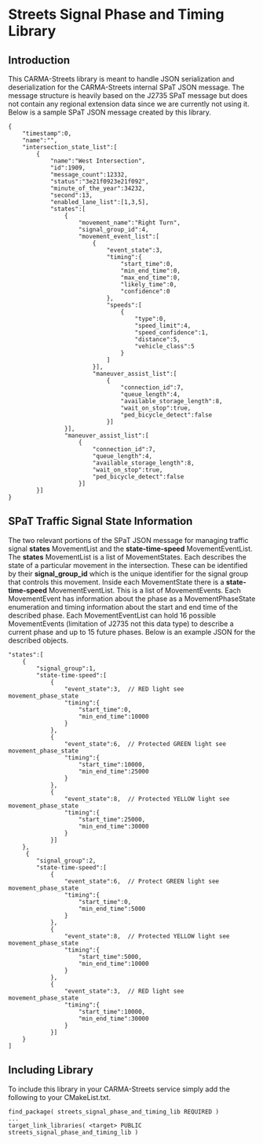 # Streets Signal Phase and Timing Library

## Introduction
This CARMA-Streets library is meant to handle JSON serialization and deserialization for the CARMA-Streets internal SPaT JSON message. The message structure is heavily based on the J2735 SPaT message but does not contain any regional extension data since we are currently not using it. Below is a sample SPaT JSON message created by this library.
```
{
    "timestamp":0,
    "name":"",
    "intersection_state_list":[
        {
            "name":"West Intersection",
            "id":1909,
            "message_count":12332,
            "status":"3e21f0923e21f092",
            "minute_of_the_year":34232,
            "second":13,
            "enabled_lane_list":[1,3,5],
            "states":[
                {
                    "movement_name":"Right Turn",
                    "signal_group_id":4,
                    "movement_event_list":[
                        {
                            "event_state":3,
                            "timing":{
                                "start_time":0,  
                                "min_end_time":0,
                                "max_end_time":0,
                                "likely_time":0,
                                "confidence":0
                            },
                            "speeds":[
                                {
                                    "type":0,
                                    "speed_limit":4,
                                    "speed_confidence":1,
                                    "distance":5,
                                    "vehicle_class":5
                                }
                            ]
                        }],
                        "maneuver_assist_list":[
                            {
                                "connection_id":7,
                                "queue_length":4,
                                "available_storage_length":8,
                                "wait_on_stop":true,
                                "ped_bicycle_detect":false
                            }]
                }],
                "maneuver_assist_list":[
                    {
                        "connection_id":7,
                        "queue_length":4,
                        "available_storage_length":8,
                        "wait_on_stop":true,
                        "ped_bicycle_detect":false
                    }]
        }]
}
```
## SPaT Traffic Signal State Information
The two relevant portions of the SPaT JSON message for managing traffic signal **states** MovementList and the **state-time-speed** MovementEventList. The **states** MovementList is a list of MovementStates. Each describes the state of a particular movement in the intersection. These can be identified by their **signal_group_id** which is the unique identifier for the signal group that controls this movement. Inside each MovementState there is a **state-time-speed** MovementEventList. This is a list of MovementEvents. Each MovementEvent has information about the phase as a MovementPhaseState enumeration and timing information about the start and end time of the described phase. Each MovementEventList can hold 16 possible MovementEvents (limitation of J2735 not this data type) to describe a current phase and up to 15 future phases. Below is an example JSON for the described objects.
```
"states":[
    {
        "signal_group":1,
        "state-time-speed":[
            {
                "event_state":3,  // RED light see movement_phase_state
                "timing":{
                    "start_time":0,  
                    "min_end_time":10000
                }
            },
            {
                "event_state":6,  // Protected GREEN light see movement_phase_state
                "timing":{
                    "start_time":10000,  
                    "min_end_time":25000
                }
            },
            {
                "event_state":8,  // Protected YELLOW light see movement_phase_state
                "timing":{
                    "start_time":25000,  
                    "min_end_time":30000
                }
            }]
    },
     {
        "signal_group":2,
        "state-time-speed":[
            {
                "event_state":6,  // Protect GREEN light see movement_phase_state
                "timing":{
                    "start_time":0,  
                    "min_end_time":5000
                }
            },
            {
                "event_state":8,  // Protected YELLOW light see movement_phase_state
                "timing":{
                    "start_time":5000,  
                    "min_end_time":10000
                }
            },
            {
                "event_state":3,  // RED light see movement_phase_state
                "timing":{
                    "start_time":10000,  
                    "min_end_time":30000
                }
            }]
    }
]
```

## Including Library
To include this library in your CARMA-Streets service simply add the following to your CMakeList.txt.
```
find_package( streets_signal_phase_and_timing_lib REQUIRED )
...
target_link_libraries( <target> PUBLIC streets_signal_phase_and_timing_lib )
```